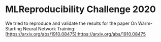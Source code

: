 #  MLReproducibility Challenge 2020
We tried to reproduce and validate the results for the paper On Warm-Starting Neural Network Training: [https://arxiv.org/abs/1910.08475]:https://arxiv.org/abs/1910.08475
